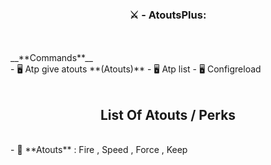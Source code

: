 <h3 align="center">⚔️ - AtoutsPlus:</h3>
<br>
<br>
__**Commands**__
<br>
- 🖥️ Atp give atouts **(Atouts)**
- 🖥️ Atp list
- 🖥️ Configreload
<br>
<br>
<h2 align="center">List Of Atouts / Perks</h2>
<br>
- 🌱 **Atouts** : Fire , Speed , Force , Keep
<br>
